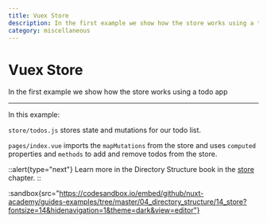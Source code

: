 ```yaml
---
title: Vuex Store
description: In the first example we show how the store works using a todo app
category: miscellaneous
---
```


# Vuex Store

In the first example we show how the store works using a todo app

---

In this example:

`store/todos.js` stores state and mutations for our todo list.

`pages/index.vue` imports the `mapMutations` from the store and uses `computed` properties and `methods` to add and remove todos from the store.

::alert{type="next"}
Learn more in the Directory Structure book in the [store](/___documentation___directory-structure/store) chapter.
::

:sandbox{src="https://codesandbox.io/embed/github/nuxt-academy/guides-examples/tree/master/04_directory_structure/14_store?fontsize=14&hidenavigation=1&theme=dark&view=editor"}

